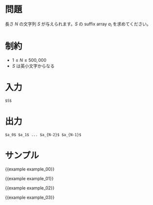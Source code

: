 問題
=========

長さ $N$ の文字列 $S$ が与えられます。$S$ の suffix array $a_i$ を求めてください。


制約
=========

- $1 \leq N \leq 500,000$
- $S$ は英小文字からなる


入力
=========

```
$S$
```

出力
=========

```
$a_0$ $a_1$ ... $a_{N-2}$ $a_{N-1}$
```

サンプル
=========

{{example example_00}}

{{example example_01}}

{{example example_02}}

{{example example_03}}
